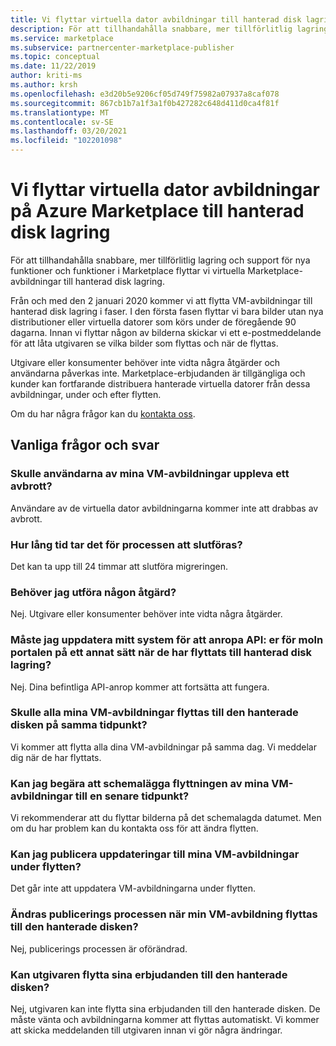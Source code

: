 ```yaml
---
title: Vi flyttar virtuella dator avbildningar till hanterad disk lagring på Azure Marketplace
description: För att tillhandahålla snabbare, mer tillförlitlig lagring och support för nya funktioner och funktioner i Marketplace flyttar vi virtuella Marketplace-avbildningar till hanterad disk lagring.
ms.service: marketplace
ms.subservice: partnercenter-marketplace-publisher
ms.topic: conceptual
ms.date: 11/22/2019
author: kriti-ms
ms.author: krsh
ms.openlocfilehash: e3d20b5e9206cf05d749f75982a07937a8caf078
ms.sourcegitcommit: 867cb1b7a1f3a1f0b427282c648d411d0ca4f81f
ms.translationtype: MT
ms.contentlocale: sv-SE
ms.lasthandoff: 03/20/2021
ms.locfileid: "102201098"
---
```

# <a name="were-moving-virtual-machine-vm-images-on-azure-marketplace-to-managed-disk-storage"></a>Vi flyttar virtuella dator avbildningar på Azure Marketplace till hanterad disk lagring

För att tillhandahålla snabbare, mer tillförlitlig lagring och support för nya funktioner och funktioner i Marketplace flyttar vi virtuella Marketplace-avbildningar till hanterad disk lagring.

Från och med den 2 januari 2020 kommer vi att flytta VM-avbildningar till hanterad disk lagring i faser. I den första fasen flyttar vi bara bilder utan nya distributioner eller virtuella datorer som körs under de föregående 90 dagarna. Innan vi flyttar någon av bilderna skickar vi ett e-postmeddelande för att låta utgivaren se vilka bilder som flyttas och när de flyttas.

Utgivare eller konsumenter behöver inte vidta några åtgärder och användarna påverkas inte. Marketplace-erbjudanden är tillgängliga och kunder kan fortfarande distribuera hanterade virtuella datorer från dessa avbildningar, under och efter flytten.

Om du har några frågor kan du [kontakta oss](https://support.microsoft.com/supportforbusiness/productselection?sapId=48734891-ee9a-5d77-bf29-82bf8d8111ff).

## <a name="faqs"></a>Vanliga frågor och svar

### <a name="would-the-users-of-my-vm-images-experience-an-outage"></a>Skulle användarna av mina VM-avbildningar uppleva ett avbrott?

Användare av de virtuella dator avbildningarna kommer inte att drabbas av avbrott. 

### <a name="how-long-does-it-take-for-the-process-to-complete"></a>Hur lång tid tar det för processen att slutföras?

Det kan ta upp till 24 timmar att slutföra migreringen.

### <a name="do-i-need-to-take-any-action"></a>Behöver jag utföra någon åtgärd?

Nej. Utgivare eller konsumenter behöver inte vidta några åtgärder.

### <a name="do-i-have-to-update-my-system-to-call-the-cloud-portal-apis-in-a-different-way-after-they-are-moved-to-managed-disk-storage"></a>Måste jag uppdatera mitt system för att anropa API: er för moln portalen på ett annat sätt när de har flyttats till hanterad disk lagring?

Nej. Dina befintliga API-anrop kommer att fortsätta att fungera.

### <a name="would-all-my-vm-images-be-moved-to-managed-disk-at-the-same-time"></a>Skulle alla mina VM-avbildningar flyttas till den hanterade disken på samma tidpunkt?

Vi kommer att flytta alla dina VM-avbildningar på samma dag. Vi meddelar dig när de har flyttats.

### <a name="can-i-request-to-schedule-the-move-of-my-vm-images-to-a-later-time"></a>Kan jag begära att schemalägga flyttningen av mina VM-avbildningar till en senare tidpunkt?

Vi rekommenderar att du flyttar bilderna på det schemalagda datumet. Men om du har problem kan du kontakta oss för att ändra flytten.

### <a name="can-i-publish-updates-to-my-vm-images-during-the-move"></a>Kan jag publicera uppdateringar till mina VM-avbildningar under flytten?

Det går inte att uppdatera VM-avbildningarna under flytten.

### <a name="will-the-publishing-process-change-after-my-vm-image-is-moved-to-managed-disk"></a>Ändras publicerings processen när min VM-avbildning flyttas till den hanterade disken?

Nej, publicerings processen är oförändrad. 

### <a name="can-the-publisher-move-their-offers-to-managed-disk"></a>Kan utgivaren flytta sina erbjudanden till den hanterade disken?

Nej, utgivaren kan inte flytta sina erbjudanden till den hanterade disken. De måste vänta och avbildningarna kommer att flyttas automatiskt. Vi kommer att skicka meddelanden till utgivaren innan vi gör några ändringar.
